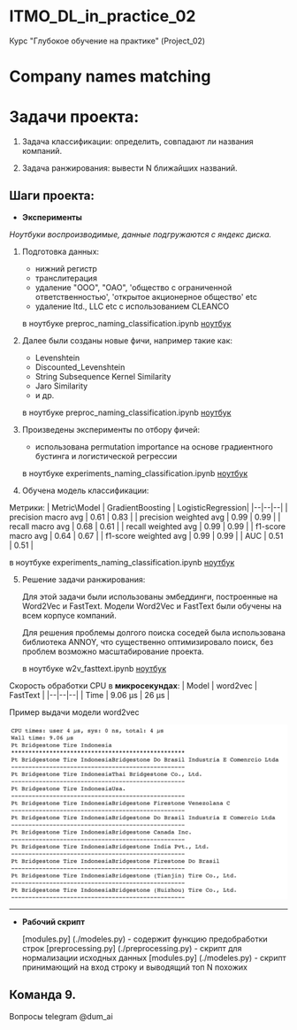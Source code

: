 # ITMO_DL_in_practice_02
Курс "Глубокое обучение на практике" (Project_02)

# Company names matching

# Задачи проекта:

1. Задача классификации: определить, совпадают ли названия компаний.

2. Задача ранжирования: вывести N ближайших названий.

## Шаги проекта:

* **Эксперименты**

_Ноутбуки воспроизводимые, данные подгружаются с яндекс диска._

1) Подготовка данных:

   - нижний регистр
   - транслитерация
   - удаление "ООО", "ОАО", 'общество с ограниченной ответственностью',
     'открытое акционерное общество' etc
   - удаление ltd., LLC etc с использованием CLEANCO
   
   в ноутбуке preproc_naming_classification.ipynb [ноутбук](preproc_naming_classification.ipynb)
   
2) Далее были созданы новые фичи, например такие как:

   - Levenshtein
   - Discounted_Levenshtein
   - String Subsequence Kernel Similarity
   - Jaro Similarity
   - и др.
    
    в ноутбуке preproc_naming_classification.ipynb [ноутбук](preproc_naming_classification.ipynb)

3) Произведены эксперименты по отбору фичей:

    - использована permutation importance 
      на основе градиентного бустинга и логистической регрессии
      
    в ноутбуке experiments_naming_classification.ipynb [ноутбук](experiments_naming_classification.ipynb)

4) Обучена модель классификации:

Метрики: 
| Metric\Model | GradientBoosting | LogisticRegression|
|--|--|--|
| precision macro avg | 0.61 | 0.83 |
| precision weighted avg | 0.99 | 0.99 |
| recall macro avg | 0.68 | 0.61 |
| recall weighted avg | 0.99 | 0.99 |
| f1-score macro avg | 0.64 | 0.67 |
| f1-score weighted avg | 0.99 | 0.99 |
| AUC | 0.51 | 0.51 |

   в ноутбуке experiments_naming_classification.ipynb [ноутбук](experiments_naming_classification.ipynb)

5) Решение задачи ранжирования:

    Для этой задачи были использованы эмбеддинги, построенные на Word2Vec и FastText.
    Модели Word2Vec и FastText были обучены на всем корпусе компаний.
    
    Для решения проблемы долгого поиска соседей была использована библиотека ANNOY, что существенно оптимизировало поиск, без проблем возможно    масштабирование проекта.
   
    в ноутбуке w2v_fasttext.ipynb [ноутбук](w2v_fasttext.ipynb)
    
Скорость обработки CPU в **микросекундах**:
| Model | word2vec | FastText |
|--|--|--|
| Time | 9.06 µs | 26 µs |

Пример выдачи модели word2vec

<p align="left"><img src="result.png"\></p>

---

* **Рабочий скрипт**

   [modules.py] (./modeles.py) - содержит функцию предобработки строк
   [preprocessing.py] (./preprocessing.py) - скрипт для нормализации исходных данных
   [modules.py] (./modeles.py) - скрипт принимающий на вход строку и выводящий топ N
   похожих
   
   



## Команда 9.

Вопросы telegram @dum_ai

